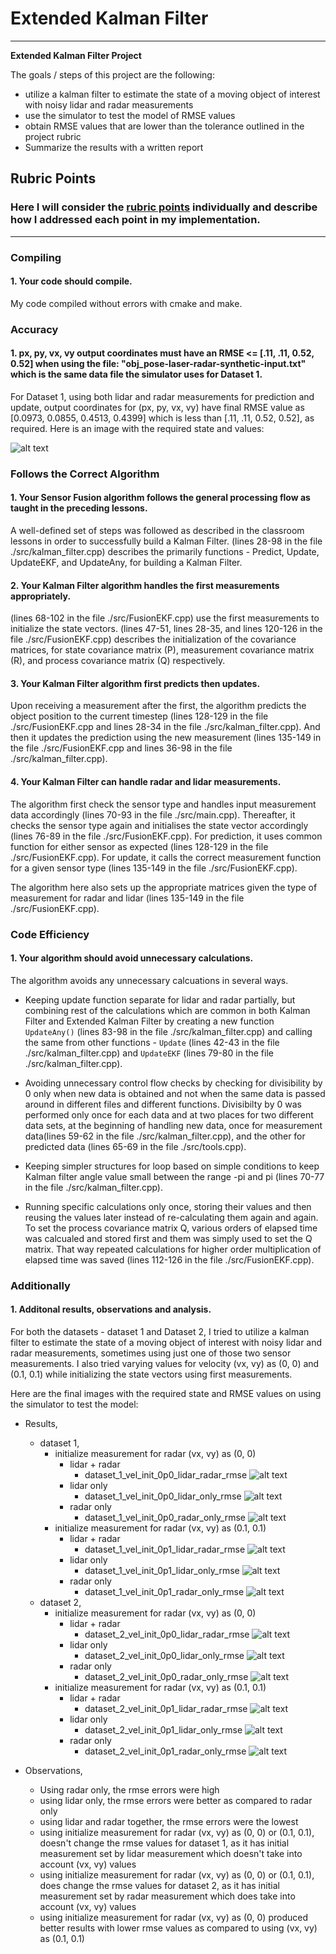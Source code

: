 # **Extended Kalman Filter** 
---

**Extended Kalman Filter Project**

The goals / steps of this project are the following:
* utilize a kalman filter to estimate the state of a moving object of interest with noisy lidar and radar measurements
* use the simulator to test the model of RMSE values
* obtain RMSE values that are lower than the tolerance outlined in the project rubric
* Summarize the results with a written report


[//]: # (Image References)

[image1]: ./output_images/dataset_1_vel_init_0p0_lidar_radar_rmse.png "dataset_1_vel_init_0p0_lidar_radar_rmse"
[image2]: ./output_images/dataset_1_vel_init_0p0_lidar_only_rmse.png "dataset_1_vel_init_0p0_lidar_only_rmse"
[image3]: ./output_images/dataset_1_vel_init_0p0_radar_only_rmse.png "dataset_1_vel_init_0p0_radar_only_rmse"
[image4]: ./output_images/dataset_1_vel_init_0p1_lidar_radar_rmse.png "dataset_1_vel_init_0p1_lidar_radar_rmse"
[image5]: ./output_images/dataset_1_vel_init_0p1_lidar_only_rmse.png "dataset_1_vel_init_0p1_lidar_only_rmse"
[image6]: ./output_images/dataset_1_vel_init_0p1_radar_only_rmse.png "dataset_1_vel_init_0p1_radar_only_rmse"
[image7]: ./output_images/dataset_2_vel_init_0p0_lidar_radar_rmse.png "dataset_2_vel_init_0p0_lidar_radar_rmse"
[image8]: ./output_images/dataset_2_vel_init_0p0_lidar_only_rmse.png "dataset_2_vel_init_0p0_lidar_only_rmse"
[image9]: ./output_images/dataset_2_vel_init_0p0_radar_only_rmse.png "dataset_2_vel_init_0p0_radar_only_rmse"
[image10]: ./output_images/dataset_2_vel_init_0p1_lidar_radar_rmse.png "dataset_2_vel_init_0p1_lidar_radar_rmse"
[image11]: ./output_images/dataset_2_vel_init_0p1_lidar_only_rmse.png "dataset_2_vel_init_0p1_lidar_only_rmse"
[image12]: ./output_images/dataset_2_vel_init_0p1_radar_only_rmse.png "dataset_2_vel_init_0p1_radar_only_rmse"

## Rubric Points
### Here I will consider the [rubric points](https://review.udacity.com/#!/rubrics/748/view) individually and describe how I addressed each point in my implementation.  

---
### Compiling

#### 1. Your code should compile.

My code compiled without errors with cmake and make.

### Accuracy

#### 1. px, py, vx, vy output coordinates must have an RMSE <= [.11, .11, 0.52, 0.52] when using the file: "obj_pose-laser-radar-synthetic-input.txt" which is the same data file the simulator uses for Dataset 1.

For Dataset 1, using both lidar and radar measurements for prediction and update, output coordinates for (px, py, vx, vy) have final RMSE value as [0.0973, 0.0855, 0.4513, 0.4399] which is less than [.11, .11, 0.52, 0.52], as required. Here is an image with the required state and values:

![alt text][image1]

### Follows the Correct Algorithm

#### 1. Your Sensor Fusion algorithm follows the general processing flow as taught in the preceding lessons.

A well-defined set of steps was followed as described in the classroom lessons in order to successfully build a Kalman Filter. (lines 28-98 in the file ./src/kalman_filter.cpp) describes the primarily functions - Predict, Update, UpdateEKF, and UpdateAny, for building a Kalman Filter.

#### 2. Your Kalman Filter algorithm handles the first measurements appropriately.

(lines 68-102 in the file ./src/FusionEKF.cpp) use the first measurements to initialize the state vectors.
(lines 47-51, lines 28-35, and lines 120-126 in the file ./src/FusionEKF.cpp) describes the initialization of the covariance matrices, for state covariance matrix (P), measurement covariance matrix (R), and process covariance matrix (Q) respectively. 

#### 3. Your Kalman Filter algorithm first predicts then updates.

Upon receiving a measurement after the first, the algorithm predicts the object position to the current timestep (lines 128-129 in the file ./src/FusionEKF.cpp and lines 28-34 in the file ./src/kalman_filter.cpp). And then it updates the prediction using the new measurement (lines 135-149 in the file ./src/FusionEKF.cpp and lines 36-98 in the file ./src/kalman_filter.cpp).

#### 4. Your Kalman Filter can handle radar and lidar measurements.

The algorithm first check the sensor type and handles input measurement data accordingly (lines 70-93 in the file ./src/main.cpp). Thereafter, it checks the sensor type again and initialises the state vector accordingly (lines 76-89 in the file ./src/FusionEKF.cpp). For prediction, it uses common function for either sensor as expected (lines 128-129 in the file ./src/FusionEKF.cpp). For update, it calls the correct measurement function for a given sensor type (lines 135-149 in the file ./src/FusionEKF.cpp).

The algorithm here also sets up the appropriate matrices given the type of measurement for radar and lidar (lines 135-149 in the file ./src/FusionEKF.cpp).

### Code Efficiency

#### 1. Your algorithm should avoid unnecessary calculations.

The algorithm avoids any unnecessary calcuations in several ways.

* Keeping update function separate for lidar and radar partially, but combining rest of the calculations which are common in both Kalman Filter and Extended Kalman Filter by creating a new function `UpdateAny()` (lines 83-98 in the file ./src/kalman_filter.cpp) and calling the same from other functions - `Update` (lines 42-43 in the file ./src/kalman_filter.cpp) and `UpdateEKF` (lines 79-80 in the file ./src/kalman_filter.cpp).

* Avoiding unnecessary control flow checks by checking for divisibility by 0 only when new data is obtained and not when the same data is passed around in different files and different functions. Divisibilty by 0 was performed only once for each data and at two places for two different data sets, at the beginning of handling new data, once for measurement data(lines 59-62 in the file ./src/kalman_filter.cpp), and the other for predicted data (lines 65-69 in the file ./src/tools.cpp).

* Keeping simpler structures for loop based on simple conditions to keep Kalman filter angle value small between the range -pi and pi (lines 70-77 in the file ./src/kalman_filter.cpp).

* Running specific calculations only once, storing their values and then reusing the values later instead of re-calculating them again and again. To set the process covariance matrix Q, various orders of elapsed time was calcualed and stored first and them was simply used to set the Q matrix. That way repeated calculations for higher order multiplication of elapsed time was saved (lines 112-126 in the file ./src/FusionEKF.cpp).

### Additionally

#### 1. Additonal results, observations and analysis.

For both the datasets - dataset 1 and Dataset 2, I tried to utilize a kalman filter to estimate the state of a moving object of interest with noisy lidar and radar measurements, sometimes using just one of those two sensor measurements. I also tried varying values for velocity (vx, vy) as (0, 0) and (0.1, 0.1) while initializing the state vectors using first measurements. 

Here are the final images with the required state and RMSE values on using the simulator to test the model:

* Results,
    - dataset 1,
        - initialize measurement for radar (vx, vy) as (0, 0)
            - lidar + radar
                - dataset_1_vel_init_0p0_lidar_radar_rmse
![alt text][image1]
            - lidar only
                - dataset_1_vel_init_0p0_lidar_only_rmse
![alt text][image2]
            - radar only
                - dataset_1_vel_init_0p0_radar_only_rmse
![alt text][image3]
        - initialize measurement for radar (vx, vy) as (0.1, 0.1)
            - lidar + radar
                - dataset_1_vel_init_0p1_lidar_radar_rmse
![alt text][image4]
            - lidar only
                - dataset_1_vel_init_0p1_lidar_only_rmse
![alt text][image5]
            - radar only
                - dataset_1_vel_init_0p1_radar_only_rmse
![alt text][image6]
    - dataset 2,
        - initialize measurement for radar (vx, vy) as (0, 0)
            - lidar + radar
                - dataset_2_vel_init_0p0_lidar_radar_rmse
![alt text][image7]
            - lidar only
                - dataset_2_vel_init_0p0_lidar_only_rmse
![alt text][image8]
            - radar only
                - dataset_2_vel_init_0p0_radar_only_rmse
![alt text][image9]
        - initialize measurement for radar (vx, vy) as (0.1, 0.1)
            - lidar + radar
                - dataset_2_vel_init_0p1_lidar_radar_rmse
![alt text][image10]
            - lidar only
                - dataset_2_vel_init_0p1_lidar_only_rmse
![alt text][image11]
            - radar only
                - dataset_2_vel_init_0p1_radar_only_rmse
![alt text][image12]

* Observations,
    - Using radar only, the rmse errors were high
    - using lidar only, the rmse errors were better as compared to radar only
    - using lidar and radar together, the rmse errors were the lowest
    - using initialize measurement for radar (vx, vy) as (0, 0) or (0.1, 0.1), doesn't change the rmse values for dataset 1, as it has initial measurement set by lidar measurement which doesn't take into account (vx, vy) values
    - using initialize measurement for radar (vx, vy) as (0, 0) or (0.1, 0.1), does change the rmse values for dataset 2, as it has initial measurement set by radar measurement which does take into account (vx, vy) values
    - using initialize measurement for radar (vx, vy) as (0, 0) produced better results with lower rmse values as compared to using (vx, vy) as (0.1, 0.1)

